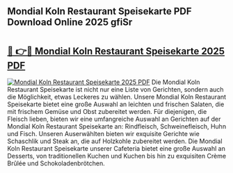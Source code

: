 ## Mondial Koln Restaurant Speisekarte PDF Download Online 2025 gfiSr

# <h2><a href="http://gc7mp3.nevu.top/?p=Mondial+Koln+Restaurant+Speisekarte">🔗 👉🔴 Mondial Koln Restaurant Speisekarte 2025 PDF</a></h2>

[![Mondial Koln Restaurant Speisekarte 2025 PDF](https://i.imgur.com/dBaPXMq.png)](http://gc7mp3.nevu.top/?p=Mondial+Koln+Restaurant+Speisekarte)
Die Mondial Koln Restaurant Speisekarte ist nicht nur eine Liste von Gerichten, sondern auch die Möglichkeit, etwas Leckeres zu wählen. Unsere Mondial Koln Restaurant Speisekarte bietet eine große Auswahl an leichten und frischen Salaten, die mit frischem Gemüse und Obst zubereitet werden. Für diejenigen, die Fleisch lieben, bieten wir eine umfangreiche Auswahl an Gerichten auf der Mondial Koln Restaurant Speisekarte an: Rindfleisch, Schweinefleisch, Huhn und Fisch. Unseren Auserwählten bieten wir exquisite Gerichte wie Schaschlik und Steak an, die auf Holzkohle zubereitet werden. Die Mondial Koln Restaurant Speisekarte unserer Cafeteria bietet eine große Auswahl an Desserts, von traditionellen Kuchen und Kuchen bis hin zu exquisiten Crème Brûlée und Schokoladenbrötchen.
